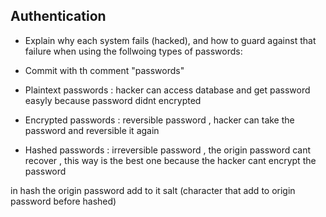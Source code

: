 ## Authentication
- Explain why each system fails (hacked), and how to guard against that failure when using the follwoing types of passwords:
- Commit with th comment "passwords"

- Plaintext passwords : hacker can access database and get password easyly because password didnt encrypted


- Encrypted passwords :  reversible password , hacker can take the password and reversible it again 


- Hashed passwords : irreversible password , the origin password cant recover , this way is the best one because the hacker cant encrypt the password

in hash the origin password add to it salt (character that add to origin password before hashed)
